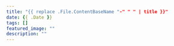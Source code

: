```yaml
---
title: "{{ replace .File.ContentBaseName "-" " " | title }}"
date: {{ .Date }}
tags: []
featured_image: ""
description: ""
---
```


